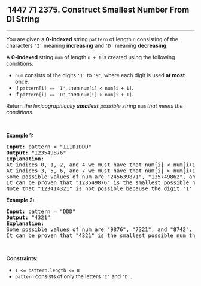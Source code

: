 <h2> 1447 71
2375. Construct Smallest Number From DI String</h2><hr><div><p>You are given a <strong>0-indexed</strong> string <code>pattern</code> of length <code>n</code> consisting of the characters <code>'I'</code> meaning <strong>increasing</strong> and <code>'D'</code> meaning <strong>decreasing</strong>.</p>

<p>A <strong>0-indexed</strong> string <code>num</code> of length <code>n + 1</code> is created using the following conditions:</p>

<ul>
	<li><code>num</code> consists of the digits <code>'1'</code> to <code>'9'</code>, where each digit is used <strong>at most</strong> once.</li>
	<li>If <code>pattern[i] == 'I'</code>, then <code>num[i] &lt; num[i + 1]</code>.</li>
	<li>If <code>pattern[i] == 'D'</code>, then <code>num[i] &gt; num[i + 1]</code>.</li>
</ul>

<p>Return <em>the lexicographically <strong>smallest</strong> possible string </em><code>num</code><em> that meets the conditions.</em></p>

<p>&nbsp;</p>
<p><strong class="example">Example 1:</strong></p>

<pre><strong>Input:</strong> pattern = "IIIDIDDD"
<strong>Output:</strong> "123549876"
<strong>Explanation:
</strong>At indices 0, 1, 2, and 4 we must have that num[i] &lt; num[i+1].
At indices 3, 5, 6, and 7 we must have that num[i] &gt; num[i+1].
Some possible values of num are "245639871", "135749862", and "123849765".
It can be proven that "123549876" is the smallest possible num that meets the conditions.
Note that "123414321" is not possible because the digit '1' is used more than once.</pre>

<p><strong class="example">Example 2:</strong></p>

<pre><strong>Input:</strong> pattern = "DDD"
<strong>Output:</strong> "4321"
<strong>Explanation:</strong>
Some possible values of num are "9876", "7321", and "8742".
It can be proven that "4321" is the smallest possible num that meets the conditions.
</pre>

<p>&nbsp;</p>
<p><strong>Constraints:</strong></p>

<ul>
	<li><code>1 &lt;= pattern.length &lt;= 8</code></li>
	<li><code>pattern</code> consists of only the letters <code>'I'</code> and <code>'D'</code>.</li>
</ul>
</div>